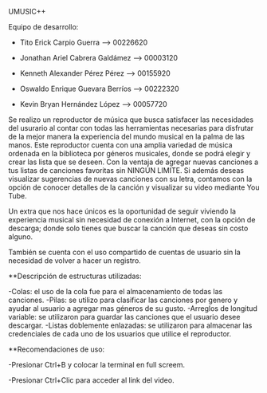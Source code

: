 UMUSIC++

Equipo de desarrollo:

  - Tito Erick Carpio Guerra                      -->         00226620
  
  - Jonathan Ariel Cabrera Galdámez               -->         00003120
  
  - Kenneth Alexander Pérez Pérez                 -->         00155920
  
  - Oswaldo Enrique Guevara Berríos               -->         00222320
  
  - Kevin Bryan Hernández López                   -->         00057720
  
  
Se realizo un reproductor de música que busca satisfacer las necesidades del usurario al contar con todas las herramientas necesarias para disfrutar de la mejor manera la experiencia del mundo musical en la palma de las manos. Este reproductor cuenta con una amplia variedad de música ordenada en la biblioteca por géneros musicales, donde se podrá elegir y crear las lista que se deseen. Con la ventaja de agregar nuevas canciones a tus listas de canciones favoritas sin NINGÚN LIMITE. Si además deseas visualizar sugerencias de nuevas canciones con su letra, contamos con la opción de conocer detalles de la canción y visualizar su video mediante You Tube.

Un extra que nos hace únicos es la oportunidad de seguir viviendo la experiencia musical sin necesidad de conexión a Internet, con la opción de descarga; donde solo tienes que buscar la canción que deseas sin costo alguno.

También se cuenta con el uso compartido de cuentas de usuario sin la necesidad de volver a hacer un registro.

**Descripción de estructuras utilizadas:

-Colas: el uso de la cola fue para el almacenamiento de todas las canciones. -Pilas: se utilizo para clasificar las canciones por genero y ayudar al usuario a agregar mas géneros de su gusto. -Arreglos de longitud variable: se utilizaron para guardar las canciones que el usuario desee descargar. -Listas doblemente enlazadas: se utilizaron para almacenar las credenciales de cada uno de los usuarios que utilice el reproductor.

**Recomendaciones de uso:

-Presionar Ctrl+B y colocar la terminal en full screem.

-Presionar Ctrl+Clic para acceder al link del video.






